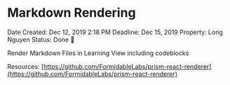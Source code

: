 # Markdown Rendering

Date Created: Dec 12, 2019 2:18 PM
Deadline: Dec 15, 2019
Property: Long Nguyen
Status: Done 🙌

Render Markdown Files in Learning View including codeblocks

Resources: [https://github.com/FormidableLabs/prism-react-renderer](https://github.com/FormidableLabs/prism-react-renderer)